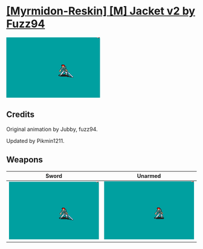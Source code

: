 # [\[Myrmidon-Reskin\] \[M\] Jacket v2 by Fuzz94](./)
 

<img src="./1.%20Sword/Sword_000.png" alt="[Myrmidon-Reskin] [M] Jacket v2 by Fuzz94 standing" />

## Credits

Original animation by Jubby, fuzz94.

Updated by Pikmin1211.

## Weapons
 

|Sword |Unarmed |
|  :---: | :---: |
| <img alt="Sword animation" src="./1.%20Sword/Sword.gif" /> | <img alt="Unarmed animation" src="./8.%20Unarmed/Unarmed.gif" /> |
